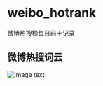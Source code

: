 # weibo_hotrank
微博热搜榜每日前十记录

## 微博热搜词云
![image text](https://github.com/vmp65l3/weibo_hotrank/blob/master/%E8%AF%8D%E4%BA%91%E5%9B%BE%E7%89%87.jpg)
